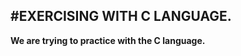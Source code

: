 #EXERCISING WITH C LANGUAGE.
-----------------------------------------------
__We are trying to practice with the C language.__